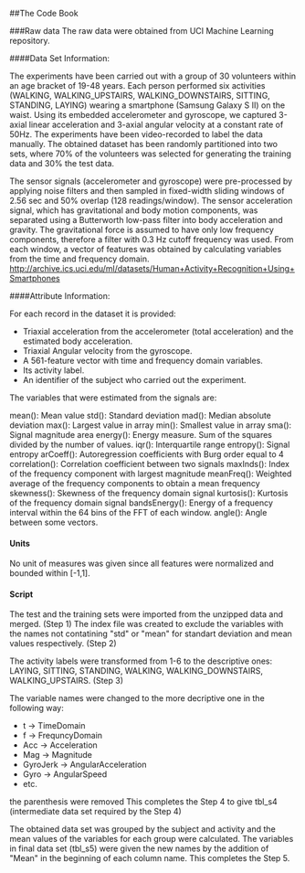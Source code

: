 ##The Code Book

###Raw data
The raw data were obtained from UCI Machine Learning repository. 

####Data Set Information:

The experiments have been carried out with a group of 30 volunteers within an age bracket of 19-48 years. Each person performed six activities (WALKING, WALKING_UPSTAIRS, WALKING_DOWNSTAIRS, SITTING, STANDING, LAYING) wearing a smartphone (Samsung Galaxy S II) on the waist. Using its embedded accelerometer and gyroscope, we captured 3-axial linear acceleration and 3-axial angular velocity at a constant rate of 50Hz. The experiments have been video-recorded to label the data manually. The obtained dataset has been randomly partitioned into two sets, where 70% of the volunteers was selected for generating the training data and 30% the test data.

The sensor signals (accelerometer and gyroscope) were pre-processed by applying noise filters and then sampled in fixed-width sliding windows of 2.56 sec and 50% overlap (128 readings/window). The sensor acceleration signal, which has gravitational and body motion components, was separated using a Butterworth low-pass filter into body acceleration and gravity. The gravitational force is assumed to have only low frequency components, therefore a filter with 0.3 Hz cutoff frequency was used. From each window, a vector of features was obtained by calculating variables from the time and frequency domain.
http://archive.ics.uci.edu/ml/datasets/Human+Activity+Recognition+Using+Smartphones

####Attribute Information:

For each record in the dataset it is provided:
- Triaxial acceleration from the accelerometer (total acceleration) and the estimated body acceleration.
- Triaxial Angular velocity from the gyroscope.
- A 561-feature vector with time and frequency domain variables.
- Its activity label.
- An identifier of the subject who carried out the experiment.

The variables that were estimated from the signals are:

mean(): Mean value
std(): Standard deviation
mad(): Median absolute deviation
max(): Largest value in array
min(): Smallest value in array
sma(): Signal magnitude area
energy(): Energy measure. Sum of the squares divided by the number of values.
iqr(): Interquartile range
entropy(): Signal entropy
arCoeff(): Autoregression coefficients with Burg order equal to 4
correlation(): Correlation coefficient between two signals
maxInds(): Index of the frequency component with largest magnitude
meanFreq(): Weighted average of the frequency components to obtain a mean frequency
skewness(): Skewness of the frequency domain signal
kurtosis(): Kurtosis of the frequency domain signal
bandsEnergy(): Energy of a frequency interval within the 64 bins of the FFT of each window.
angle(): Angle between some vectors.

#### Units
No unit of measures was given since all features were normalized and bounded within [-1,1].

#### Script
The test and the training sets were imported from the unzipped data and merged. (Step 1)
The index file was created to exclude the variables with the names not contatining "std" or "mean" for standart deviation and mean values respectively. (Step 2)

The activity labels were transformed from 1-6 to the descriptive ones: LAYING, SITTING, STANDING, WALKING, WALKING_DOWNSTAIRS, WALKING_UPSTAIRS. (Step 3)

The variable names were changed to the more decriptive one in the following way: 
- t -> TimeDomain
- f -> FrequncyDomain
- Acc -> Acceleration
- Mag -> Magnitude
- GyroJerk -> AngularAcceleration
- Gyro -> AngularSpeed 
- etc.

the parenthesis were removed
This completes the Step 4 to give tbl_s4 (intermediate data set required by the Step 4)

The obtained data set was grouped by the subject and activity and the mean values of the variables for each group were calculated. The variables in final data set (tbl_s5) were given the new names by the addition of "Mean" in the beginning of each column name.
This completes the Step 5.


